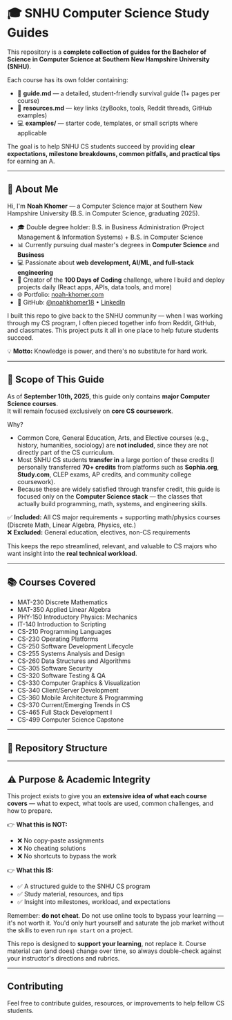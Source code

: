 # 🎓 SNHU Computer Science Study Guides

This repository is a **complete collection of guides for the Bachelor of Science in Computer Science at Southern New Hampshire University (SNHU)**.  

Each course has its own folder containing:
- 📝 **guide.md** — a detailed, student-friendly survival guide (1+ pages per course)
- 🔗 **resources.md** — key links (zyBooks, tools, Reddit threads, GitHub examples)
- 💻 **examples/** — starter code, templates, or small scripts where applicable

The goal is to help SNHU CS students succeed by providing **clear expectations, milestone breakdowns, common pitfalls, and practical tips** for earning an A.

---

## 👋 About Me

Hi, I'm **Noah Khomer** — a Computer Science major at Southern New Hampshire University (B.S. in Computer Science, graduating 2025).  

- 🎓 Double degree holder: B.S. in Business Administration (Project Management & Information Systems) + B.S. in Computer Science  
- 📊 Currently pursuing dual master's degrees in **Computer Science** and **Business**  
- 💻 Passionate about **web development, AI/ML, and full-stack engineering**  
- 🚀 Creator of the **100 Days of Coding** challenge, where I build and deploy projects daily (React apps, APIs, data tools, and more)  
- 🌐 Portfolio: [noah-khomer.com](https://noah-khomer.com)  
- 🔗 GitHub: [@noahkhomer18](https://github.com/noahkhomer18) • [LinkedIn](https://www.linkedin.com/in/noahkhomer18/)  

I built this repo to give back to the SNHU community — when I was working through my CS program, I often pieced together info from Reddit, GitHub, and classmates. This project puts it all in one place to help future students succeed.  

💡 **Motto:** Knowledge is power, and there's no substitute for hard work.

---

## 📌 Scope of This Guide

As of **September 10th, 2025**, this guide only contains **major Computer Science courses**.  
It will remain focused exclusively on **core CS coursework**.  

Why?  
- Common Core, General Education, Arts, and Elective courses (e.g., history, humanities, sociology) are **not included**, since they are not directly part of the CS curriculum.  
- Most SNHU CS students **transfer in** a large portion of these credits (I personally transferred **70+ credits** from platforms such as **Sophia.org**, **Study.com**, CLEP exams, AP credits, and community college coursework).  
- Because these are widely satisfied through transfer credit, this guide is focused only on the **Computer Science stack** — the classes that actually build programming, math, systems, and engineering skills.  

✅ **Included:** All CS major requirements + supporting math/physics courses (Discrete Math, Linear Algebra, Physics, etc.)  
❌ **Excluded:** General education, electives, non-CS requirements  

This keeps the repo streamlined, relevant, and valuable to CS majors who want insight into the **real technical workload**.

---

## 📚 Courses Covered

- MAT-230 Discrete Mathematics  
- MAT-350 Applied Linear Algebra  
- PHY-150 Introductory Physics: Mechanics  
- IT-140 Introduction to Scripting  
- CS-210 Programming Languages  
- CS-230 Operating Platforms  
- CS-250 Software Development Lifecycle  
- CS-255 Systems Analysis and Design  
- CS-260 Data Structures and Algorithms  
- CS-305 Software Security  
- CS-320 Software Testing & QA  
- CS-330 Computer Graphics & Visualization  
- CS-340 Client/Server Development  
- CS-360 Mobile Architecture & Programming  
- CS-370 Current/Emerging Trends in CS  
- CS-465 Full Stack Development I  
- CS-499 Computer Science Capstone  

---

## 📂 Repository Structure

---

## ⚠️ Purpose & Academic Integrity

This project exists to give you an **extensive idea of what each course covers** — what to expect, what tools are used, common challenges, and how to prepare.  

👉 **What this is NOT:**
- ❌ No copy-paste assignments  
- ❌ No cheating solutions  
- ❌ No shortcuts to bypass the work  

👉 **What this IS:**
- ✅ A structured guide to the SNHU CS program  
- ✅ Study material, resources, and tips  
- ✅ Insight into milestones, workload, and expectations  

Remember: **do not cheat**. Do not use online tools to bypass your learning — it's not worth it. You'd only hurt yourself and saturate the job market without the skills to even run `npm start` on a project.  

This repo is designed to **support your learning**, not replace it. Course material can (and does) change over time, so always double-check against your instructor's directions and rubrics.

---

## Contributing

Feel free to contribute guides, resources, or improvements to help fellow CS students.
